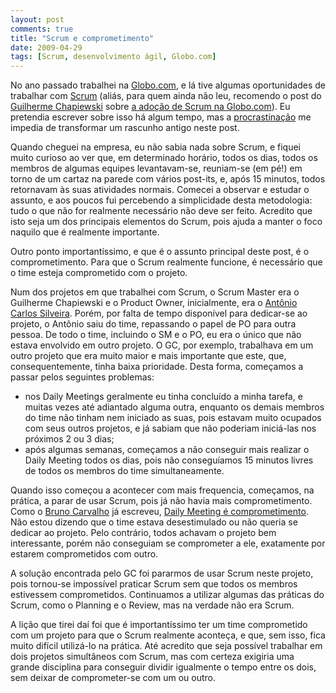 ```yaml
---
layout: post
comments: true
title: "Scrum e comprometimento"
date: 2009-04-29
tags: [Scrum, desenvolvimento ágil, Globo.com]
---
```

No ano passado trabalhei na [Globo.com](http://globo.com/), e lá tive algumas oportunidades de trabalhar com [Scrum](http://pt.wikipedia.org/wiki/Scrum) (aliás, para quem ainda não leu, recomendo o post do [Guilherme Chapiewski](http://gc.blog.br/) sobre [a adoção de Scrum na Globo.com](http://gc.blog.br/2008/05/27/como-estamos-indo-com-a-adocao-de-scrum-na-globocom/)). Eu pretendia escrever sobre isso há algum tempo, mas a [procrastinação](http://pt.wikipedia.org/wiki/Procrastina%C3%A7%C3%A3o) me impedia de transformar um rascunho antigo neste post.

Quando cheguei na empresa, eu não sabia nada sobre Scrum, e fiquei muito curioso ao ver que, em determinado horário, todos os dias, todos os membros de algumas equipes levantavam-se, reuniam-se (em pé!) em torno de um cartaz na parede com vários post-its, e, após 15 minutos, todos retornavam às suas atividades normais. Comecei a observar e estudar o assunto, e aos poucos fui percebendo a simplicidade desta metodologia: tudo o que não for realmente necessário não deve ser feito. Acredito que isto seja um dos principais elementos do Scrum, pois ajuda a manter o foco naquilo que é realmente importante.

Outro ponto importantíssimo, e que é o assunto principal deste post, é o comprometimento. Para que o Scrum realmente funcione, é necessário que o time esteja comprometido com o projeto.

Num dos projetos em que trabalhei com Scrum, o Scrum Master era o Guilherme Chapiewski e o Product Owner, inicialmente, era o [Antônio Carlos Silveira](http://www.acarlos.com.br/blog/). Porém, por falta de tempo disponível para dedicar-se ao projeto, o Antônio saiu do time, repassando o papel de PO para outra pessoa. De todo o time, incluindo o SM e o PO, eu era o único que não estava envolvido em outro projeto. O GC, por exemplo, trabalhava em um outro projeto que era muito maior e mais importante que este, que, consequentemente, tinha baixa prioridade. Desta forma, começamos a passar pelos seguintes problemas:

- nos Daily Meetings geralmente eu tinha concluído a minha tarefa, e muitas vezes até adiantado alguma outra, enquanto os demais membros do time não tinham nem iniciado as suas, pois estavam muito ocupados com seus outros projetos, e já sabiam que não poderiam iniciá-las nos próximos 2 ou 3 dias;
- após algumas semanas, começamos a não conseguir mais realizar o Daily Meeting todos os dias, pois não conseguíamos 15 minutos livres de todos os membros do time simultaneamente.

Quando isso começou a acontecer com mais frequencia, começamos, na prática, a parar de usar Scrum, pois já não havia mais comprometimento. Como o [Bruno Carvalho](http://www.brunocarvalho.com/) já escreveu, [Daily Meeting é comprometimento](http://www.brunocarvalho.com/19/05/2008/daily-meeting-e-comprometimento/). Não estou dizendo que o time estava desestimulado ou não queria se dedicar ao projeto. Pelo contrário, todos achavam o projeto bem interessante, porém não conseguiam se comprometer a ele, exatamente por estarem comprometidos com outro.

A solução encontrada pelo GC foi pararmos de usar Scrum neste projeto, pois tornou-se impossível praticar Scrum sem que todos os membros estivessem comprometidos. Continuamos a utilizar algumas das práticas do Scrum, como o Planning e o Review, mas na verdade não era Scrum.

A lição que tirei daí foi que é importantíssimo ter um time comprometido com um projeto para que o Scrum realmente aconteça, e que, sem isso, fica muito difícil utilizá-lo na prática. Até acredito que seja possível trabalhar em dois projetos simultâneos com Scrum, mas com certeza exigiria uma grande disciplina para conseguir dividir igualmente o tempo entre os dois, sem deixar de comprometer-se com um ou outro.
